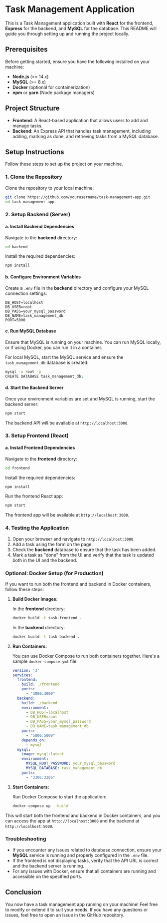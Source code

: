# Task Management Application

This is a Task Management application built with **React** for the frontend, **Express** for the backend, and **MySQL** for the database. This README will guide you through setting up and running the project locally.

## Prerequisites

Before getting started, ensure you have the following installed on your machine:

- **Node.js** (>= 14.x)
- **MySQL** (>= 8.x)
- **Docker** (optional for containerization)
- **npm** or **yarn** (Node package managers)

## Project Structure

- **Frontend**: A React-based application that allows users to add and manage tasks.
- **Backend**: An Express API that handles task management, including adding, marking as done, and retrieving tasks from a MySQL database.

## Setup Instructions

Follow these steps to set up the project on your machine.

### 1. Clone the Repository

Clone the repository to your local machine:

```bash
git clone https://github.com/yourusername/task-management-app.git
cd task-management-app
```

### 2. Setup Backend (Server)

#### a. Install Backend Dependencies

Navigate to the **backend** directory:

```bash
cd backend
```

Install the required dependencies:

```bash
npm install
```

#### b. Configure Environment Variables

Create a `.env` file in the **backend** directory and configure your MySQL connection settings:

```env
DB_HOST=localhost
DB_USER=root
DB_PASS=your_mysql_password
DB_NAME=task_management_db
PORT=5000
```

#### c. Run MySQL Database

Ensure that MySQL is running on your machine. You can run MySQL locally, or if using Docker, you can run it in a container.

For local MySQL, start the MySQL service and ensure the `task_management_db` database is created:

```bash
mysql -u root -p
CREATE DATABASE task_management_db;
```

#### d. Start the Backend Server

Once your environment variables are set and MySQL is running, start the backend server:

```bash
npm start
```

The backend API will be available at `http://localhost:5000`.

### 3. Setup Frontend (React)

#### a. Install Frontend Dependencies

Navigate to the **frontend** directory:

```bash
cd frontend
```

Install the required dependencies:

```bash
npm install
```

Run the frontend React app:

```bash
npm start
```

The frontend app will be available at `http://localhost:3000`.

### 4. Testing the Application

1. Open your browser and navigate to `http://localhost:3000`.
2. Add a task using the form on the page.
3. Check the **backend** database to ensure that the task has been added.
4. Mark a task as "done" from the UI and verify that the task is updated both in the UI and the backend.

### Optional: Docker Setup (for Production)

If you want to run both the frontend and backend in Docker containers, follow these steps:

1. **Build Docker Images:**

   In the **frontend** directory:

   ```bash
   docker build -t task-frontend .
   ```

   In the **backend** directory:

   ```bash
   docker build -t task-backend .
   ```

2. **Run Containers:**

   You can use Docker Compose to run both containers together. Here's a sample `docker-compose.yml` file:

   ```yaml
   version: '3'
   services:
     frontend:
       build: ./frontend
       ports:
         - "3000:3000"
     backend:
       build: ./backend
       environment:
         - DB_HOST=localhost
         - DB_USER=root
         - DB_PASS=your_mysql_password
         - DB_NAME=task_management_db
       ports:
         - "5000:5000"
       depends_on:
         - mysql
     mysql:
       image: mysql:latest
       environment:
         MYSQL_ROOT_PASSWORD: your_mysql_password
         MYSQL_DATABASE: task_management_db
       ports:
         - "3306:3306"
   ```

3. **Start Containers:**

   Run Docker Compose to start the application:

   ```bash
   docker-compose up --build
   ```

This will start both the frontend and backend in Docker containers, and you can access the app at `http://localhost:3000` and the backend at `http://localhost:5000`.

### Troubleshooting

- If you encounter any issues related to database connection, ensure your **MySQL** service is running and properly configured in the `.env` file.
- If the frontend is not displaying tasks, verify that the API URL is correct and the backend server is running.
- For any issues with Docker, ensure that all containers are running and accessible on the specified ports.

## Conclusion

You now have a task management app running on your machine! Feel free to modify or extend it to suit your needs. If you have any questions or issues, feel free to open an issue in the GitHub repository.